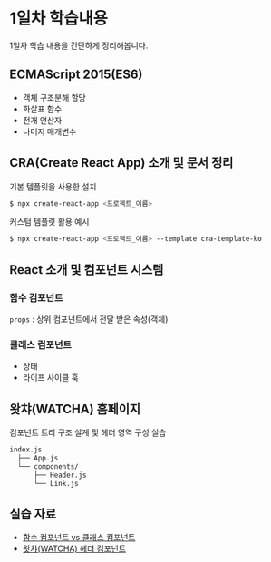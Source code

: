 # 1일차 학습내용

1일차 학습 내용을 간단하게 정리해봅니다.

## ECMAScript 2015(ES6) 

- 객체 구조분해 할당
- 화살표 함수
- 전개 연산자
- 나머지 매개변수

## CRA(Create React App) 소개 및 문서 정리

기본 템플릿을 사용한 설치

```sh
$ npx create-react-app <프로젝트_이름>
```

커스텀 템플릿 활용 예시

```sh
$ npx create-react-app <프로젝트_이름> --template cra-template-ko
```

## React 소개 및 컴포넌트 시스템

### 함수 컴포넌트

`props` : 상위 컴포넌트에서 전달 받은 속성(객체)
### 클래스 컴포넌트

- 상태
- 라이프 사이클 훅

## 왓챠(WATCHA) 홈페이지

컴포넌트 트리 구조 설계 및 헤더 영역 구성 실습

```sh
index.js
  ├── App.js
  └── components/
      ├── Header.js
      └── Link.js
```

## 실습 자료

- [함수 컴포넌트 vs 클래스 컴포넌트](./D1-func-vs-class-component)
- [왓챠(WATCHA) 헤더 컴포넌트](./D1-watcha-header-and-link-component)